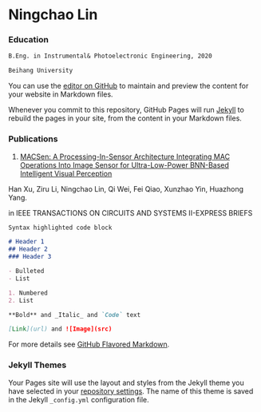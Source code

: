 # Ningchao Lin

### Education
```markdown
B.Eng. in Instrumental& Photoelectronic Engineering, 2020

Beihang University
```
You can use the [editor on GitHub](https://github.com/BlackMarshall/N-Lin.github.io/edit/gh-pages/index.md) to maintain and preview the content for your website in Markdown files.

Whenever you commit to this repository, GitHub Pages will run [Jekyll](https://ieeexplore.ieee.org/document/9164893) to rebuild the pages in your site, from the content in your Markdown files.

### Publications

1. [MACSen: A Processing-In-Sensor Architecture Integrating MAC Operations Into Image Sensor for Ultra-Low-Power BNN-Based Intelligent Visual Perception](https://ieeexplore.ieee.org/document/9164893)

Han Xu, Ziru Li, Ningchao Lin, Qi Wei, Fei Qiao, Xunzhao Yin, Huazhong Yang.

in IEEE TRANSACTIONS ON CIRCUITS AND SYSTEMS II-EXPRESS BRIEFS      


```markdown
Syntax highlighted code block

# Header 1
## Header 2
### Header 3

- Bulleted
- List

1. Numbered
2. List

**Bold** and _Italic_ and `Code` text

[Link](url) and ![Image](src)
```

For more details see [GitHub Flavored Markdown](https://guides.github.com/features/mastering-markdown/).

### Jekyll Themes

Your Pages site will use the layout and styles from the Jekyll theme you have selected in your [repository settings](https://github.com/BlackMarshall/N-Lin.github.io/settings/pages). The name of this theme is saved in the Jekyll `_config.yml` configuration file.
